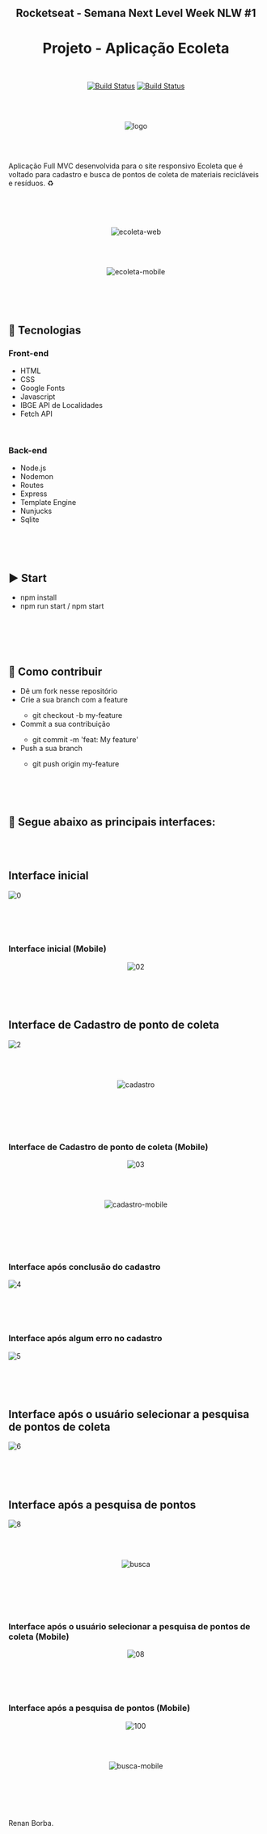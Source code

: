 <div align="center">

## Rocketseat - Semana Next Level Week NLW #1
# Projeto - Aplicação Ecoleta

</div>

<br>

<div align="center">

[![Build Status](https://img.shields.io/github/stars/RenanBorba/ecoleta.svg)](https://github.com/RenanBorba/ecoleta) [![Build Status](https://img.shields.io/github/forks/RenanBorba/ecoleta.svg)](https://github.com/RenanBorba/ecoleta)

</div>

<br><br>

<div align="center">

![logo](https://user-images.githubusercontent.com/48495838/84052952-a14bcd00-a987-11ea-86ea-5fa647764c5d.png)

</div>

<br><br>

Aplicação Full MVC desenvolvida para o site responsivo Ecoleta que é voltado para cadastro e busca de pontos de coleta de materiais recicláveis e resíduos. ♻️

<br><br><br>

<div align="center">
  
![ecoleta-web](https://user-images.githubusercontent.com/48495838/84701414-5273d980-af2b-11ea-9618-3b23009b9d8e.png)

<br><br>

![ecoleta-mobile](https://user-images.githubusercontent.com/48495838/84701574-9ebf1980-af2b-11ea-9ce5-c074e0e5801d.png)

</div>

<br><br><br>

## :rocket: Tecnologias
### Front-end
<ul>
  <li>HTML</li>
  <li>CSS</li>
  <li>Google Fonts</li>
  <li>Javascript</li>
  <li>IBGE API de Localidades</li>
  <li>Fetch API</li>
</ul>

<br>

### Back-end
<ul>
  <li>Node.js</li>
  <li>Nodemon</li>
  <li>Routes</li>
  <li>Express</li>
  <li>Template Engine</li>
  <li>Nunjucks</li>
  <li>Sqlite</li>
</ul>

<br><br><br>

## :arrow_forward: Start
<ul>
  <li>npm install</li>
  <li>npm run start / npm start</li>
</ul>

<br>

<br><br>

## :punch: Como contribuir
<ul>
  <li>Dê um fork nesse repositório</li>
  <li>Crie a sua branch com a feature</li>
    <ul>
      <li>git checkout -b my-feature</li>
    </ul>
  <li>Commit a sua contribuição</li>
    <ul>
      <li>git commit -m 'feat: My feature'</li>
    </ul>
  <li>Push a sua branch</li>
    <ul>
      <li>git push origin my-feature</li>
    </ul>
</ul>
<br><br><br>

## :mega: Segue abaixo as principais interfaces:

<br><br>

## Interface inicial

![0](https://user-images.githubusercontent.com/48495838/83978346-41005100-a8dd-11ea-838b-bb9e4d487684.png) 

<br><br><br>

### Interface inicial (Mobile)

<div align="center">

![02](https://user-images.githubusercontent.com/48495838/84054837-58494800-a98a-11ea-9980-30144d526fc0.png)

</div>

<br><br><br>

## Interface de Cadastro de ponto de coleta

![2](https://user-images.githubusercontent.com/48495838/84055549-5df35d80-a98b-11ea-9bcb-00c90653a35a.png)

<br><br>

<div align="center">

![cadastro](https://user-images.githubusercontent.com/48495838/84180520-040f9800-aa5e-11ea-8b94-56a6ac930682.gif)

</div>

<br><br><br><br>

### Interface de Cadastro de ponto de coleta (Mobile)

<div align="center">

![03](https://user-images.githubusercontent.com/48495838/84055000-95add580-a98a-11ea-985f-49d965da1bdb.png)

<br><br>

![cadastro-mobile](https://user-images.githubusercontent.com/48495838/84203171-5b723000-aa7f-11ea-973e-e48cc31adbb0.gif)

</div>

<br><br><br><br>

### Interface após conclusão do cadastro

![4](https://user-images.githubusercontent.com/48495838/83978357-54abb780-a8dd-11ea-878a-8f45b1e049eb.png) 

<br><br><br>

### Interface após algum erro no cadastro

![5](https://user-images.githubusercontent.com/48495838/83978358-55dce480-a8dd-11ea-994c-15c6c58e0c39.png) 

<br><br><br>

## Interface após o usuário selecionar a pesquisa de pontos de coleta

![6](https://user-images.githubusercontent.com/48495838/83978359-56757b00-a8dd-11ea-8c28-2f73cbed985c.png) 

<br><br><br>

## Interface após a pesquisa de pontos

![8](https://user-images.githubusercontent.com/48495838/84055576-677cc580-a98b-11ea-8fdd-b6baeb921835.png)

<br><br>

<div align="center">

![busca](https://user-images.githubusercontent.com/48495838/84180515-0114a780-aa5e-11ea-987c-72d4a4adb400.gif)

</div>

<br><br><br><br>

### Interface após o usuário selecionar a pesquisa de pontos de coleta (Mobile)

<div align="center">

![08](https://user-images.githubusercontent.com/48495838/84054839-58494800-a98a-11ea-9c43-814601822c33.png)

</div>

<br><br><br>

### Interface após a pesquisa de pontos (Mobile)

<div align="center">

![100](https://user-images.githubusercontent.com/48495838/84303473-68e5f380-ab2d-11ea-8152-756a2f974915.png)

<br><br>

![busca-mobile](https://user-images.githubusercontent.com/48495838/84180517-02de6b00-aa5e-11ea-8355-fdce4d8de387.gif)<br><br>

</div>

<br><br><br>

Renan Borba.
